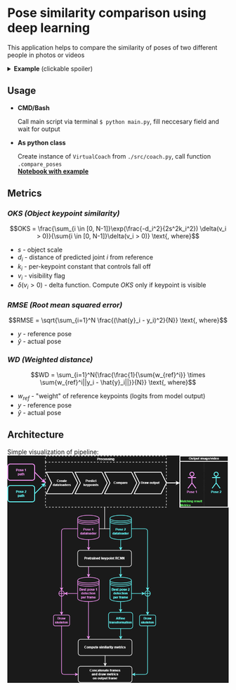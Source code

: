 # <b>Pose similarity comparison using deep learning</b>
This application helps to compare the similarity of poses of two different people in photos or videos

<details>
  <summary><b>Example</b> (clickable spoiler)</summary>
  
  * Image  
    ![](examples/images/img_comparison.png)
  
  * Video  
    ![](examples/images/video_gif_comparison.gif)
  
</details>

## <b>Usage</b>
* **CMD/Bash**

  Call main script via terminal `$ python main.py`, fill neccesary field and wait for output
* **As python class**

  Create instance of `VirtualCoach` from `./src/coach.py`, call function `.compare_poses`  
  [<b>Notebook with example</b>](./examples/usage_example.ipynb)

## <b>Metrics</b>
### <i>OKS (Object keypoint similarity)</i>

$$OKS = \frac{\sum_{i \in [0, N-1]}\exp(\frac{-d_i^2}{2s^2k_i^2}) \delta(v_i > 0)}{\sum{i \in [0, N-1]}\delta(v_i > 0)} \text{, where}$$

* $s$ - object scale  
* $d_i$ - distance of predicted joint $i$ from reference  
* $k_i$ - per-keypoint constant that controls fall off  
* $v_i$ - visibility flag  
* $\delta(v_i > 0)$ - delta function. Compute *OKS* only if keypoint is visible
  
### <i>RMSE (Root mean squared error)</i>

$$RMSE = \sqrt{\sum_{i=1}^N \frac{(\hat{y}_i - y_i)^2}{N}} \text{, where}$$

* $y$ - reference pose  
* $\hat{y}$ - actual pose  

### <i>WD (Weighted distance)</i>

$$WD = \sum_{i=1}^N{\frac{\frac{1}{\sum{w_{ref}^i}} \times \sum{w_{ref}^i||y_i - \hat{y}_i||}}{N}} \text{, where}$$

* $w_{ref}$ - "weight" of reference keypoints (logits from model output)  
* $y$ - reference pose  
* $\hat{y}$ - actual pose  

## <b>Architecture</b>
Simple visualization of pipeline:  
![](examples/images/arch.png)